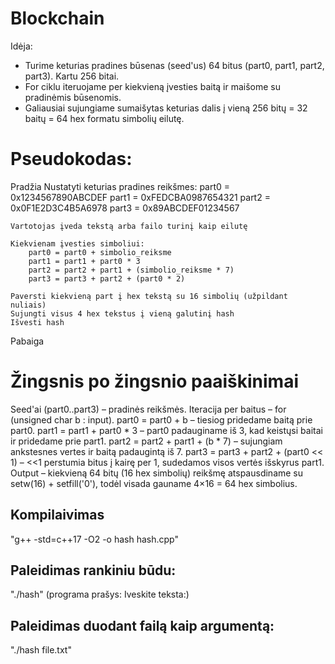 # Blockchain

Idėja:
- Turime keturias pradines būsenas (seed'us) 64 bitus (part0, part1, part2, part3). Kartu 256 bitai.
- For ciklu iteruojame per kiekvieną įvesties baitą ir maišome su pradinėmis būsenomis.
- Galiausiai sujungiame sumaišytas keturias dalis į vieną 256 bitų = 32 baitų = 64 hex formatu simbolių eilutę.

# Pseudokodas:
Pradžia
    Nustatyti keturias pradines reikšmes:
        part0 = 0x1234567890ABCDEF
        part1 = 0xFEDCBA0987654321
        part2 = 0x0F1E2D3C4B5A6978
        part3 = 0x89ABCDEF01234567

    Vartotojas įveda tekstą arba failo turinį kaip eilutę

    Kiekvienam įvesties simboliui:
        part0 = part0 + simbolio_reiksme
        part1 = part1 + part0 * 3
        part2 = part2 + part1 + (simbolio_reiksme * 7)
        part3 = part3 + part2 + (part0 * 2)

    Paversti kiekvieną part į hex tekstą su 16 simbolių (užpildant nuliais)
    Sujungti visus 4 hex tekstus į vieną galutinį hash
    Išvesti hash
Pabaiga

# Žingsnis po žingsnio paaiškinimai
Seed'ai (part0..part3) – pradinės reikšmės.
Iteracija per baitus – for (unsigned char b : input).
part0 = part0 + b – tiesiog pridedame baitą prie part0.
part1 = part1 + part0 * 3 – part0 padauginame iš 3, kad keistųsi baitai ir pridedame prie part1.
part2 = part2 + part1 + (b * 7) – sujungiam ankstesnes vertes ir baitą padaugintą iš 7.
part3 = part3 + part2 + (part0 << 1) – <<1 perstumia bitus į kairę per 1, sudedamos visos vertės išskyrus part1.
Output – kiekvieną 64 bitų (16 hex simbolių) reikšmę atspausdiname su setw(16) + setfill('0'), todėl visada gauname 4×16 = 64 hex simbolius.


## Kompilaivimas
"g++ -std=c++17 -O2 -o hash hash.cpp"

## Paleidimas rankiniu būdu: 
"./hash" (programa prašys: Iveskite teksta:)

## Paleidimas duodant failą kaip argumentą: 
"./hash file.txt"